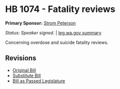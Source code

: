 # HB 1074 - Fatality reviews
**Primary Sponsor:** [Strom Peterson](/person/leg/strom.peterson.md)

*Status: Speaker signed.* | [leg.wa.gov summary](https://app.leg.wa.gov/billsummary?BillNumber=1074&Year=2021)

Concerning overdose and suicide fatality reviews.

## Revisions
* [Original Bill](1/)
* [Substitute Bill](S/)
* [Bill as Passed Legislature](S.PL/)